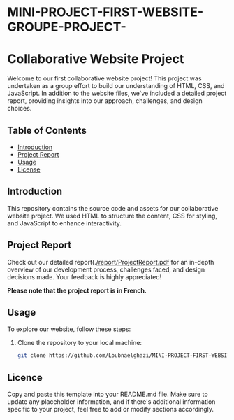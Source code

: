 # MINI-PROJECT-FIRST-WEBSITE-GROUPE-PROJECT-
# Collaborative Website Project

Welcome to our first collaborative website project! This project was undertaken as a group effort to build our understanding of HTML, CSS, and JavaScript. In addition to the website files, we've included a detailed project report, providing insights into our approach, challenges, and design choices.

## Table of Contents

- [Introduction](#introduction)
- [Project Report](#project-report)
- [Usage](#usage)
- [License](#license)

## Introduction

This repository contains the source code and assets for our collaborative website project. We used HTML to structure the content, CSS for styling, and JavaScript to enhance interactivity.


## Project Report

Check out our detailed report(.[/report/ProjectReport.pdf](https://github.com/Loubnaelghazi/MINI-PROJECT-FIRST-WEBSITE-GROUPE-PROJECT-/blob/main/RAPPORT%20DE%20MINI%20PROJET..pdf) for an in-depth overview of our development process, challenges faced, and design decisions made. Your feedback is highly appreciated!

**Please note that the project report is in French.**

## Usage

To explore our website, follow these steps:

1. Clone the repository to your local machine:

   ```bash
   git clone https://github.com/Loubnaelghazi/MINI-PROJECT-FIRST-WEBSITE-GROUPE-PROJECT-.git
## Licence
Copy and paste this template into your README.md file. Make sure to update any placeholder information, and if there's additional information specific to your project, feel free to add or modify sections accordingly.
   
